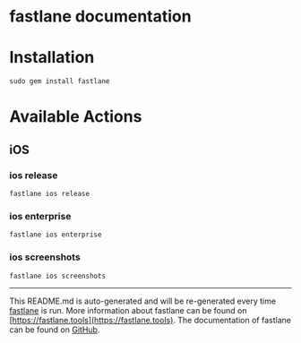 fastlane documentation
================
# Installation
```
sudo gem install fastlane
```
# Available Actions
## iOS
### ios release
```
fastlane ios release
```

### ios enterprise
```
fastlane ios enterprise
```

### ios screenshots
```
fastlane ios screenshots
```


----

This README.md is auto-generated and will be re-generated every time [fastlane](https://fastlane.tools) is run.
More information about fastlane can be found on [https://fastlane.tools](https://fastlane.tools).
The documentation of fastlane can be found on [GitHub](https://github.com/fastlane/fastlane/tree/master/fastlane).